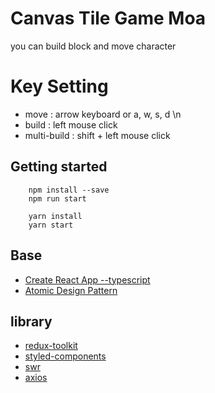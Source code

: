# Canvas Tile Game Moa

you can build block and move character

# Key Setting

-   move : arrow keyboard or a, w, s, d \n
-   build : left mouse click
-   multi-build : shift + left mouse click

## Getting started

```
    npm install --save
    npm run start
```

```
    yarn install
    yarn start
```

## Base

-   [Create React App --typescript](https://github.com/facebook/create-react-app)
-   [Atomic Design Pattern](https://bradfrost.com/)

## library

-   [redux-toolkit](https://github.com/reduxjs/redux-toolkit)
-   [styled-components](https://github.com/styled-components/styled-components)
-   [swr](https://github.com/vercel/swr)
-   [axios](https://github.com/axios/axios)
